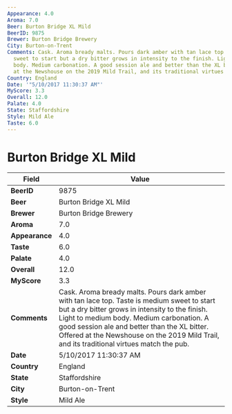 ```yaml
---
Appearance: 4.0
Aroma: 7.0
Beer: Burton Bridge XL Mild
BeerID: 9875
Brewer: Burton Bridge Brewery
City: Burton-on-Trent
Comments: Cask. Aroma bready malts. Pours dark amber with tan lace top. Taste is medium
  sweet to start but a dry bitter grows in intensity to the finish. Light to medium
  body. Medium carbonation. A good session ale and better than the XL bitter. Offered
  at the Newshouse on the 2019 Mild Trail, and its traditional virtues match the pub.
Country: England
Date: '"5/10/2017 11:30:37 AM"'
MyScore: 3.3
Overall: 12.0
Palate: 4.0
State: Staffordshire
Style: Mild Ale
Taste: 6.0
---
```


# Burton Bridge XL Mild

| Field         | Value |
|---------------|-------|
| **BeerID** | 9875 |
| **Beer** | Burton Bridge XL Mild |
| **Brewer** | Burton Bridge Brewery |
| **Aroma** | 7.0 |
| **Appearance** | 4.0 |
| **Taste** | 6.0 |
| **Palate** | 4.0 |
| **Overall** | 12.0 |
| **MyScore** | 3.3 |
| **Comments** | Cask. Aroma bready malts. Pours dark amber with tan lace top. Taste is medium sweet to start but a dry bitter grows in intensity to the finish. Light to medium body. Medium carbonation. A good session ale and better than the XL bitter. Offered at the Newshouse on the 2019 Mild Trail, and its traditional virtues match the pub. |
| **Date** | 5/10/2017 11:30:37 AM |
| **Country** | England |
| **State** | Staffordshire |
| **City** | Burton-on-Trent |
| **Style** | Mild Ale |
